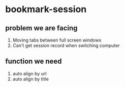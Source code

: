 # bookmark-session

## problem we are facing

1. Moving tabs between full screen windows
2. Can't get session record when switching computer

## function we need

1. auto align by url
2. auto align by title